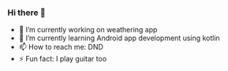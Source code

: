 ### Hi there 👋


- 🔭 I’m currently working on weathering app
- 🌱 I’m currently learning Android app development using kotlin 
- 📫 How to reach me: DND
- ⚡ Fun fact: I play guitar too
